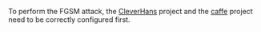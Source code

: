 To perform the FGSM attack, the [CleverHans](https://github.com/tensorflow/cleverhans) project and the [caffe](http://caffe.berkeleyvision.org/) project need to be correctly configured first.
